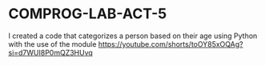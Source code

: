# COMPROG-LAB-ACT-5
I created a code that categorizes a person based on their age using Python with the use of the module 
https://youtube.com/shorts/toOY85xOQAg?si=d7WUI8P0mQZ3HUvq

